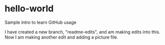 # hello-world
Sample intro to learn GitHub usage

I have created a new branch, "readme-edits", and am making edits into this.
Now I am making another edit and adding a picture file.
